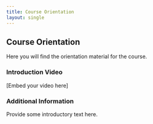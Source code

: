```yaml
---
title: Course Orientation
layout: single
---
```


## Course Orientation

Here you will find the orientation material for the course.

### Introduction Video

[Embed your video here]

### Additional Information

Provide some introductory text here.
